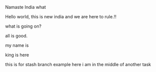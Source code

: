 Namaste India what

Hello world, this is new india and we are here to rule.!!

what is going on?

all is good.

my name is

king is here

this is for stash branch example
here i am in the middle of another task

